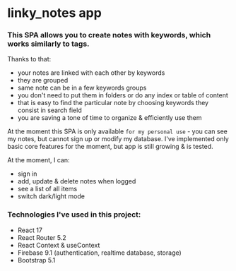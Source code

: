 # linky_notes app

### This SPA allows you to create notes with keywords, which works similarly to tags.

Thanks to that:
- your notes are linked with each other by keywords
- they are grouped
- same note can be in a few keywords groups
- you don't need to put them in folders or do any index or table of content
- that is easy to find the particular note by choosing keywords they consist in search field
- you are saving a tone of time to organize & efficiently use them

At the moment this SPA is only available `for my personal use` - you can see my notes, but cannot sign up or modify my database. I've implemented only basic core features for the moment, but app is still growing & is tested.

At the moment, I can:
- sign in
- add, update & delete notes when logged
- see a list of all items
- switch dark/light mode

### Technologies I've used in this project:
- React 17
- React Router 5.2
- React Context & useContext
- Firebase 9.1 (authentication, realtime database, storage)
- Bootstrap 5.1